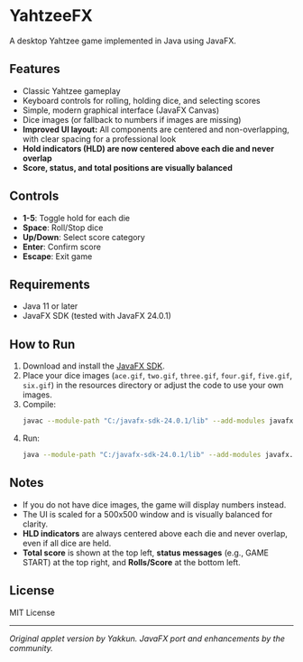 # YahtzeeFX

A desktop Yahtzee game implemented in Java using JavaFX.

## Features
- Classic Yahtzee gameplay
- Keyboard controls for rolling, holding dice, and selecting scores
- Simple, modern graphical interface (JavaFX Canvas)
- Dice images (or fallback to numbers if images are missing)
- **Improved UI layout:** All components are centered and non-overlapping, with clear spacing for a professional look
- **Hold indicators (HLD) are now centered above each die and never overlap**
- **Score, status, and total positions are visually balanced**

## Controls
- **1-5**: Toggle hold for each die
- **Space**: Roll/Stop dice
- **Up/Down**: Select score category
- **Enter**: Confirm score
- **Escape**: Exit game

## Requirements
- Java 11 or later
- JavaFX SDK (tested with JavaFX 24.0.1)

## How to Run
1. Download and install the [JavaFX SDK](https://openjfx.io/).
2. Place your dice images (`ace.gif`, `two.gif`, `three.gif`, `four.gif`, `five.gif`, `six.gif`) in the resources directory or adjust the code to use your own images.
3. Compile:
   ```sh
   javac --module-path "C:/javafx-sdk-24.0.1/lib" --add-modules javafx.controls,javafx.graphics YahtzeeFX.java
   ```
4. Run:
   ```sh
   java --module-path "C:/javafx-sdk-24.0.1/lib" --add-modules javafx.controls,javafx.graphics YahtzeeFX
   ```

## Notes
- If you do not have dice images, the game will display numbers instead.
- The UI is scaled for a 500x500 window and is visually balanced for clarity.
- **HLD indicators** are always centered above each die and never overlap, even if all dice are held.
- **Total score** is shown at the top left, **status messages** (e.g., GAME START) at the top right, and **Rolls/Score** at the bottom left.

## License
MIT License

---

*Original applet version by Yakkun. JavaFX port and enhancements by the community.*
